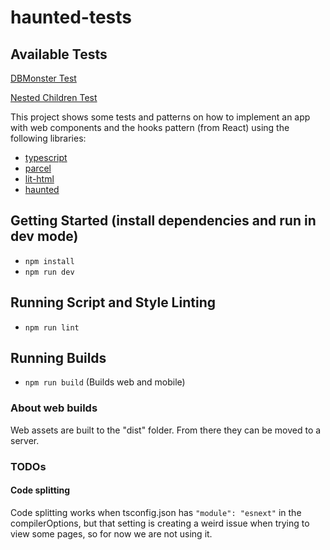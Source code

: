 # haunted-tests

## Available Tests

[DBMonster Test](https://jpray.github.io/haunted-tests/dist/db-monster-test.html)

[Nested Children Test](https://jpray.github.io/haunted-tests/dist/nested-children-test.html)


This project shows some tests and patterns on how to implement an app with web components and the hooks pattern (from React) using the following libraries:
- [typescript](https://www.typescriptlang.org/docs/home.html)
- [parcel](https://parceljs.org/getting_started.html)
- [lit-html](https://lit-html.polymer-project.org/guide/template-reference)
- [haunted](https://github.com/matthewp/haunted)

## Getting Started (install dependencies and run in dev mode)

- `npm install`
- `npm run dev`

## Running Script and Style Linting

- `npm run lint`

## Running Builds

- `npm run build` (Builds web and mobile)

### About web builds

Web assets are built to the "dist" folder.  From there they can be moved to a server.

### TODOs

#### Code splitting
Code splitting works when tsconfig.json has `"module": "esnext"` in the compilerOptions, but that setting is creating a weird issue when trying to view some pages, so for now we are not using it. 
